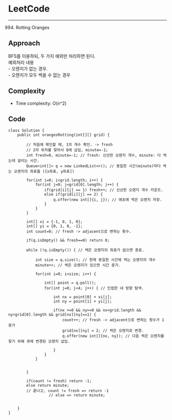 [//]: # (# Intuition)
<!-- Describe your first thoughts on how to solve this problem. -->


# LeetCode
___
994. Rotting Oranges
## Approach
<!-- Describe your approach to solving the problem. -->
BFS를 이용하되, 두 가지 예외만 처리하면 된다.
<br> 예외처리 내용
<br> - 오렌지가 없는 경우.
<br> - 오렌지가 모두 썩을 수 없는 경우
## Complexity
- Time complexity: O(n^2)
<!-- Add your time complexity here, e.g. $$O(n)$$ -->

[//]: # (- Space complexity:)
<!-- Add your space complexity here, e.g. $$O(n)$$ -->

## Code
```
class Solution {
    public int orangesRotting(int[][] grid) {
        
        // 처음에 확인할 때, 1의 개수 확인. -> fresh
        // 2의 위치를 찾아서 Q에 삽입, minute=-1;
        int fresh=0, minute=-1; // fresh: 신선한 오렌지 개수, minute: 다 썩는데 걸리는 시간.
        Queue<int[]> q = new LinkedList<>(); // 동일한 시간(minute)마다 썩는 오렌지의 좌표들 ([x좌표, y좌표])

        for(int i=0; i<grid.length; i++) {
            for(int j=0; j<grid[0].length; j++) {
                if(grid[i][j] == 1) fresh++; // 신선한 오렌지 개수 카운트.
                else if(grid[i][j] == 2) {
                    q.offer(new int[]{i, j}); // 애초에 썩은 오렌지 저장.
                }
            }
        }

        int[] xi = {-1, 0, 1, 0};
        int[] yi = {0, 1, 0, -1};
        int count=0; // fresh -> adjacent으로 변하는 횟수.

        if(q.isEmpty() && fresh==0) return 0;

        while (!q.isEmpty()) { // 썩은 오렌지의 좌표가 없으면 종료.

            int size = q.size(); // 현재 동일한 시간에 썩는 오렌지의 개수
            minute++; // 썩은 오렌지가 있으면 시간 증가.

            for(int i=0; i<size; i++) {

                int[] point = q.poll();
                for(int j=0; j<4; j++) { // 인접한 네 방향 탐색.

                    int nx = point[0] + xi[j];
                    int ny = point[1] + yi[j];

                    if(nx >=0 && ny>=0 && nx<grid.length && ny<grid[0].length && grid[nx][ny]==1) {
                        count++; // fresh -> adjacent으로 변하는 횟수가 1 증가
                        grid[nx][ny] = 2; // 썩은 오렌지로 변경.
                        q.offer(new int[]{nx, ny}); // 다음 썩은 오렌지를 찾기 위해 큐에 변경된 오렌지 삽입.

                    }
                }
            }


        }

        if(count != fresh) return -1;
        else return minute;
        // 끝나고, count != fresh => return -1
                  // else => return minute;


    }
}
```